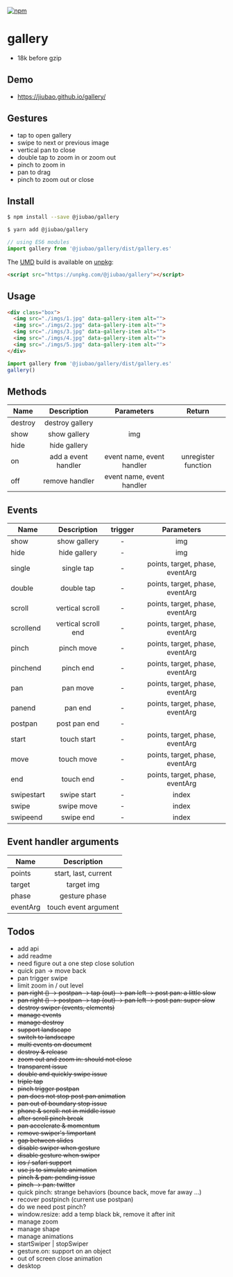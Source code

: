 [![npm][npm]][npm-url]

# gallery
* 18k before gzip

## Demo
* https://jiubao.github.io/gallery/

## Gestures
* tap to open gallery
* swipe to next or previous image
* vertical pan to close
* double tap to zoom in or zoom out
* pinch to zoom in
* pan to drag
* pinch to zoom out or close

## Install
```sh
$ npm install --save @jiubao/gallery
```
```sh
$ yarn add @jiubao/gallery
```
```javascript
// using ES6 modules
import gallery from '@jiubao/gallery/dist/gallery.es'
```

The [UMD](https://github.com/umdjs/umd) build is available on [unpkg](https://unpkg.com):
```html
<script src="https://unpkg.com/@jiubao/gallery"></script>
```

## Usage
```html
<div class="box">
  <img src="./imgs/1.jpg" data-gallery-item alt="">
  <img src="./imgs/2.jpg" data-gallery-item alt="">
  <img src="./imgs/3.jpg" data-gallery-item alt="">
  <img src="./imgs/4.jpg" data-gallery-item alt="">
  <img src="./imgs/5.jpg" data-gallery-item alt="">
</div>
```

```js
import gallery from '@jiubao/gallery/dist/gallery.es'
gallery()
```

## Methods
| Name | Description | Parameters | Return |
| ----- | :-: | :-: | :-: |
| destroy | destroy gallery | | |
| show | show gallery | img | |
| hide | hide gallery | | |
| on | add a event handler | event name, event handler | unregister function |
| off | remove handler | event name, event handler | |

## Events

| Name | Description | trigger | Parameters |
| ----- | :-: | :-: | :-: |
| show | show gallery | - | img |
| hide | hide gallery | - | img |
| single | single tap | - | points, target, phase, eventArg |
| double | double tap | - | points, target, phase, eventArg |
| scroll | vertical scroll | - | points, target, phase, eventArg |
| scrollend | vertical scroll end | - | points, target, phase, eventArg |
| pinch | pinch move | - | points, target, phase, eventArg |
| pinchend | pinch end | - | points, target, phase, eventArg |
| pan | pan move | - | points, target, phase, eventArg |
| panend | pan end | - | points, target, phase, eventArg |
| postpan | post pan end | - | |
| start | touch start | - | points, target, phase, eventArg |
| move | touch move | - | points, target, phase, eventArg |
| end | touch end | - | points, target, phase, eventArg |
| swipestart | swipe start | - | index |
| swipe | swipe move | - | index |
| swipeend | swipe end | - | index |

## Event handler arguments

| Name | Description |
| ----- | :-: |
| points | start, last, current |
| target | target img |
| phase | gesture phase |
| eventArg | touch event argument |

## Todos
* add api
* add readme
* need figure out a one step close solution
* quick pan -> move back
* pan trigger swipe
* limit zoom in / out level
* ~~pan right () -> postpan -> tap (out) -> pan left -> post pan: a little slow~~
* ~~pan right () -> postpan -> tap (out) -> pan left -> post pan: super slow~~
* ~~destroy swiper (events, elements)~~
* ~~manage events~~
* ~~manage destroy~~
* ~~support landscape~~
* ~~switch to landscape~~
* ~~multi events on document~~
* ~~destroy & release~~
* ~~zoom out and zoom in: should not close~~
* ~~transparent issue~~
* ~~double and quickly swipe issue~~
* ~~triple tap~~
* ~~pinch trigger postpan~~
* ~~pan does not stop post pan animation~~
* ~~pan out of boundary stop issue~~
* ~~phone & scroll: not in middle issue~~
* ~~after scroll pinch break~~
* ~~pan accelerate & momentum~~
* ~~remove swiper's !important~~
* ~~gap between slides~~
* ~~disable swiper when gesture~~
* ~~disable gesture when swiper~~
* ~~ios / safari support~~
* ~~use js to simulate animation~~
* ~~pinch & pan: pending issue~~
* ~~pinch -> pan: twitter~~
* quick pinch: strange behaviors (bounce back, move far away ...)
* recover postpinch (current use postpan)
* do we need post pinch?
* window.resize: add a temp black bk, remove it after init
* manage zoom
* manage shape
* manage animations
* startSwiper | stopSwiper
* gesture.on: support on an object
* out of screen close animation
* desktop


[npm]: https://img.shields.io/npm/v/@jiubao/gallery.svg
[npm-url]: https://npmjs.com/package/@jiubao/gallery
